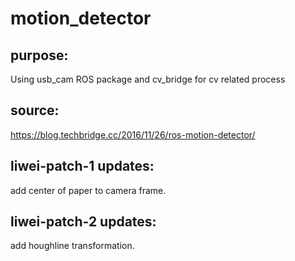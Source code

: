 # motion_detector
## purpose:
Using usb_cam ROS package and cv_bridge for cv related process

## source:
https://blog.techbridge.cc/2016/11/26/ros-motion-detector/


## liwei-patch-1 updates:
add center of paper to camera frame.

## liwei-patch-2 updates:
add houghline transformation.
